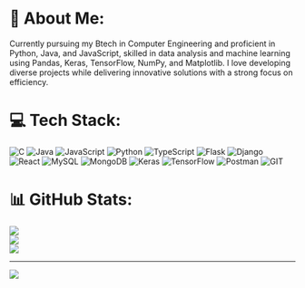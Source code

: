 # 💫 About Me:
Currently pursuing my Btech in Computer Engineering and proficient in Python, Java, and JavaScript,  skilled in data analysis and machine learning using Pandas, Keras, TensorFlow, NumPy, and Matplotlib. I love developing diverse projects while delivering innovative solutions with a strong focus on efficiency.


# 💻 Tech Stack:
![C](https://img.shields.io/badge/c-%2300599C.svg?style=plastic&logo=c&logoColor=white) ![Java](https://img.shields.io/badge/java-%23ED8B00.svg?style=plastic&logo=openjdk&logoColor=white) ![JavaScript](https://img.shields.io/badge/javascript-%23323330.svg?style=plastic&logo=javascript&logoColor=%23F7DF1E) ![Python](https://img.shields.io/badge/python-3670A0?style=plastic&logo=python&logoColor=ffdd54) ![TypeScript](https://img.shields.io/badge/typescript-%23007ACC.svg?style=plastic&logo=typescript&logoColor=white) ![Flask](https://img.shields.io/badge/flask-%23000.svg?style=plastic&logo=flask&logoColor=white) ![Django](https://img.shields.io/badge/django-%23092E20.svg?style=plastic&logo=django&logoColor=white) ![React](https://img.shields.io/badge/react-%2320232a.svg?style=plastic&logo=react&logoColor=%2361DAFB) ![MySQL](https://img.shields.io/badge/mysql-%2300000f.svg?style=plastic&logo=mysql&logoColor=white) ![MongoDB](https://img.shields.io/badge/MongoDB-%234ea94b.svg?style=plastic&logo=mongodb&logoColor=white) ![Keras](https://img.shields.io/badge/Keras-%23D00000.svg?style=plastic&logo=Keras&logoColor=white) ![TensorFlow](https://img.shields.io/badge/TensorFlow-%23FF6F00.svg?style=plastic&logo=TensorFlow&logoColor=white) ![Postman](https://img.shields.io/badge/Postman-FF6C37?style=plastic&logo=postman&logoColor=white) ![GIT](https://img.shields.io/badge/Git-fc6d26?style=plastic&logo=git&logoColor=white)
# 📊 GitHub Stats:
![](https://github-readme-stats.vercel.app/api?username=yashvardhanv&theme=dark&hide_border=true&include_all_commits=true&count_private=false)<br/>
![](https://github-readme-streak-stats.herokuapp.com/?user=yashvardhanv&theme=dark&hide_border=true)<br/>
![](https://github-readme-stats.vercel.app/api/top-langs/?username=yashvardhanv&theme=dark&hide_border=true&include_all_commits=true&count_private=false&layout=compact)

---
[![](https://visitcount.itsvg.in/api?id=yashvardhanv&icon=0&color=0)](https://visitcount.itsvg.in)

